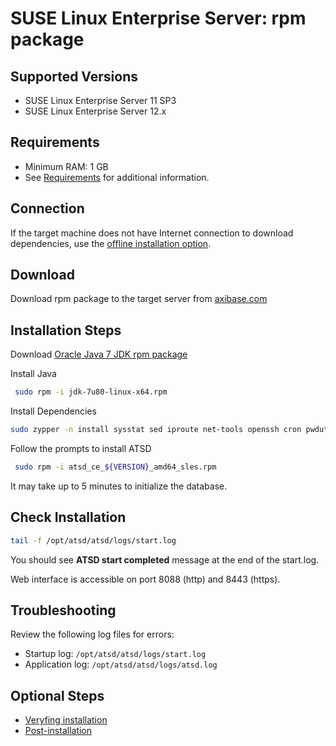 # SUSE Linux Enterprise Server: rpm package

## Supported Versions

- SUSE Linux Enterprise Server 11 SP3
- SUSE Linux Enterprise Server 12.x

## Requirements

- Minimum RAM: 1 GB 
- See [Requirements](../administration/requirements.md "ATSD Requirements") for additional information.

## Connection

If the target machine does not have Internet connection to download
dependencies, use the [offline installation option](sles-offline.md).

## Download

Download rpm package to the target server from [axibase.com](https://axibase.com/public/atsd_ce_rpm_sles_latest.htm)

## Installation Steps

Download [Oracle Java 7 JDK rpm package](http://www.oracle.com/technetwork/java/javase/downloads/jdk7-downloads-1880260.html)

Install Java

```sh
 sudo rpm -i jdk-7u80-linux-x64.rpm
```

Install Dependencies

```sh
sudo zypper -n install sysstat sed iproute net-tools openssh cron pwdutils
```

Follow the prompts to install ATSD

```sh
 sudo rpm -i atsd_ce_${VERSION}_amd64_sles.rpm                                  
```

It may take up to 5 minutes to initialize the database.

## Check Installation

```sh
tail -f /opt/atsd/atsd/logs/start.log                                   
```

You should see **ATSD start completed** message at the end of the start.log.

Web interface is accessible on port 8088 (http) and 8443 (https).

## Troubleshooting

Review the following log files for errors:

* Startup log: `/opt/atsd/atsd/logs/start.log`
* Application log: `/opt/atsd/atsd/logs/atsd.log`

## Optional Steps

- [Veryfing installation](veryfing-installation.md)
- [Post-installation](post-installation.md)
